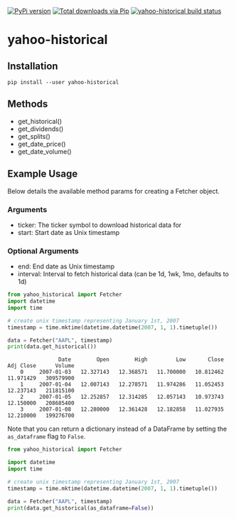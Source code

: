 [![PyPi version](https://badge.fury.io/py/yahoo-historical.svg)](https://badge.fury.io/py/yahoo-historical) [![Total downloads via Pip](https://pepy.tech/badge/yahoo-historical)](https://pepy.tech/project/yahoo_historical) [![yahoo-historical build status](https://circleci.com/gh/AndrewRPorter/yahoo-historical.svg?style=svg)](https://app.circleci.com/pipelines/github/AndrewRPorter/yahoo-historical)

# yahoo-historical

## Installation

```
pip install --user yahoo-historical
```

## Methods

- get_historical()
- get_dividends()
- get_splits()
- get_date_price()
- get_date_volume()

## Example Usage

Below details the available method params for creating a Fetcher object.

### Arguments

- ticker: The ticker symbol to download historical data for
- start: Start date as Unix timestamp

### Optional Arguments

- end: End date as Unix timestamp
- interval: Interval to fetch historical data (can be 1d, 1wk, 1mo, defaults to 1d)

```python
from yahoo_historical import Fetcher
import datetime
import time

# create unix timestamp representing January 1st, 2007
timestamp = time.mktime(datetime.datetime(2007, 1, 1).timetuple())

data = Fetcher("AAPL", timestamp)
print(data.get_historical())
```

```
                Date        Open        High         Low       Close   Adj Close      Volume
    0     2007-01-03   12.327143   12.368571   11.700000   10.812462   11.971429   309579900
    1     2007-01-04   12.007143   12.278571   11.974286   11.052453   12.237143   211815100
    2     2007-01-05   12.252857   12.314285   12.057143   10.973743   12.150000   208685400
    3     2007-01-08   12.280000   12.361428   12.182858   11.027935   12.210000   199276700
```

Note that you can return a dictionary instead of a DataFrame by setting the `as_dataframe` flag to `False`.

```python
from yahoo_historical import Fetcher

import datetime
import time

# create unix timestamp representing January 1st, 2007
timestamp = time.mktime(datetime.datetime(2007, 1, 1).timetuple())

data = Fetcher("AAPL", timestamp)
print(data.get_historical(as_dataframe=False))
```
